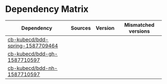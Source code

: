 # Dependency Matrix

Dependency | Sources | Version | Mismatched versions
---------- | ------- | ------- | -------------------
[cb-kubecd/bdd-spring-1587709464](https://github.com/cb-kubecd/bdd-spring-1587709464.git) |  | []() | 
[cb-kubecd/bdd-gh-1587710597](https://github.com/cb-kubecd/bdd-gh-1587710597.git) |  | []() | 
[cb-kubecd/bdd-nh-1587710597](https://github.com/cb-kubecd/bdd-nh-1587710597.git) |  | []() | 
